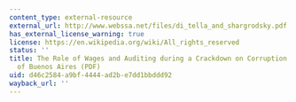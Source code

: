 ```yaml
---
content_type: external-resource
external_url: http://www.webssa.net/files/di_tella_and_shargrodsky.pdf
has_external_license_warning: true
license: https://en.wikipedia.org/wiki/All_rights_reserved
status: ''
title: The Role of Wages and Auditing during a Crackdown on Corruption in the City
  of Buenos Aires (PDF)
uid: d46c2584-a9bf-4444-ad2b-e7dd1bbddd92
wayback_url: ''
---
```

